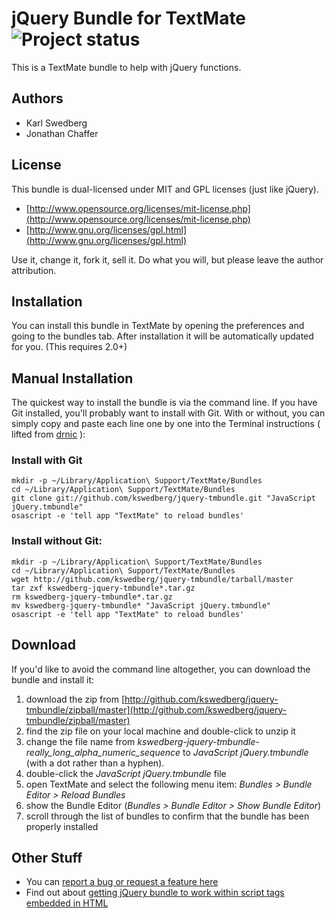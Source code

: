 # jQuery Bundle for TextMate ![Project status](http://stillmaintained.com/kswedberg/jquery-tmbundle.png)

This is a TextMate bundle to help with jQuery functions.

## Authors

* Karl Swedberg
* Jonathan Chaffer

## License

This bundle is dual-licensed under MIT and GPL licenses (just like jQuery).

* [http://www.opensource.org/licenses/mit-license.php](http://www.opensource.org/licenses/mit-license.php)
* [http://www.gnu.org/licenses/gpl.html](http://www.gnu.org/licenses/gpl.html)

Use it, change it, fork it, sell it. Do what you will, but please leave the author attribution.

## Installation

You can install this bundle in TextMate by opening the preferences and going to the bundles tab. After installation it will be automatically updated for you. (This requires 2.0+)

## Manual Installation

The quickest way to install the bundle is via the command line. If you have Git installed, you'll probably want to install with Git. With or without, you can simply copy and paste each line one by one into the Terminal instructions ( lifted from [drnic](http://github.com/drnic/ruby-on-rails-tmbundle) ):

### Install with Git

    mkdir -p ~/Library/Application\ Support/TextMate/Bundles
    cd ~/Library/Application\ Support/TextMate/Bundles
    git clone git://github.com/kswedberg/jquery-tmbundle.git "JavaScript jQuery.tmbundle"
    osascript -e 'tell app "TextMate" to reload bundles'

### Install without Git:

    mkdir -p ~/Library/Application\ Support/TextMate/Bundles
    cd ~/Library/Application\ Support/TextMate/Bundles
    wget http://github.com/kswedberg/jquery-tmbundle/tarball/master
    tar zxf kswedberg-jquery-tmbundle*.tar.gz
    rm kswedberg-jquery-tmbundle*.tar.gz
    mv kswedberg-jquery-tmbundle* "JavaScript jQuery.tmbundle"
    osascript -e 'tell app "TextMate" to reload bundles'

## Download

If you'd like to avoid the command line altogether, you can download the bundle and install it:

1. download the zip from [http://github.com/kswedberg/jquery-tmbundle/zipball/master](http://github.com/kswedberg/jquery-tmbundle/zipball/master)
2. find the zip file on your local machine and double-click to unzip it
3. change the file name from *kswedberg-jquery-tmbundle-really_long_alpha_numeric_sequence* to *JavaScript jQuery.tmbundle* (with a dot rather than a hyphen).
4. double-click the *JavaScript jQuery.tmbundle* file
5. open TextMate and select the following menu item: *Bundles > Bundle Editor > Reload Bundles*
6. show the Bundle Editor (*Bundles > Bundle Editor > Show Bundle Editor*)
7. scroll through the list of bundles to confirm that the bundle has been properly installed

## Other Stuff

* You can [report a bug or request a feature here](http://github.com/kswedberg/jquery-tmbundle/issues)
* Find out about [getting jQuery bundle to work within script tags embedded in HTML](http://wiki.github.com/kswedberg/jquery-tmbundle/getting-jquery-bundle-to-work-within-script-tags-embedded-in-html)
